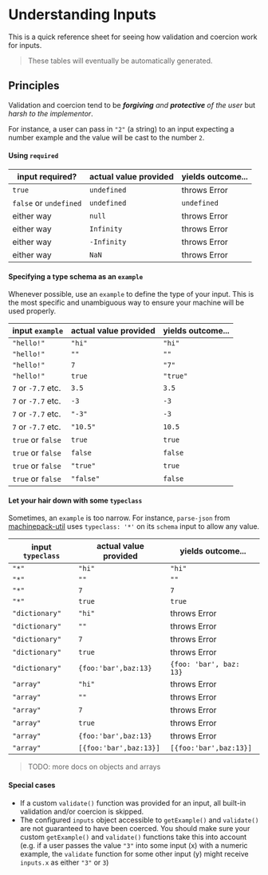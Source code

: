 # Understanding Inputs

This is a quick reference sheet for seeing how validation and coercion work for inputs.

> These tables will eventually be automatically generated.

## Principles

Validation and coercion tend to be _**forgiving** and **protective** of the user_ but _harsh to the implementor_.

For instance, a user can pass in `"2"` (a string) to an input expecting a number example and the value will be cast to the number `2`.


#### Using `required`

| input required?        | actual value provided  | yields outcome...
| ---------------------- | ---------------------- | ----------------------
| `true`                 | `undefined`            | throws Error
| `false` or `undefined` | `undefined`            | `undefined`
| either way             | `null`                 | throws Error
| either way             | `Infinity`             | throws Error
| either way             | `-Infinity`            | throws Error
| either way             | `NaN`                  | throws Error



#### Specifying a type schema as an `example`

Whenever possible, use an `example` to define the type of your input.  This is the most specific and unambiguous way to ensure your machine will be used properly.


| input `example`          | actual value provided  | yields outcome...
| ------------------------ | ---------------------- | ----------------------
| `"hello!"`               | `"hi"`                 | `"hi"`
| `"hello!"`               | `""`                   | `""`
| `"hello!"`               | `7`                    | `"7"`
| `"hello!"`               | `true`                 | `"true"`
| `7` or `-7.7` etc.       | `3.5`                  | `3.5`
| `7` or `-7.7` etc.       | `-3`                   | `-3`
| `7` or `-7.7` etc.       | `"-3"`                 | `-3`
| `7` or `-7.7` etc.       | `"10.5"`               | `10.5`
| `true` or `false`        | `true`                 | `true`
| `true` or `false`        | `false`                | `false`
| `true` or `false`        | `"true"`               | `true`
| `true` or `false`        | `"false"`              | `false`




#### Let your hair down with some `typeclass`

Sometimes, an `example` is too narrow.  For instance, `parse-json` from [machinepack-util](http://node-machine.org/machinepack-util/parse-json) uses `typeclass: '*'` on its `schema` input to allow any value.

| input `typeclass`        | actual value provided  | yields outcome...
| ------------------------ | ---------------------- | ----------------------
| `"*"`               | `"hi"`                 | `"hi"`
| `"*"`               | `""`                   | `""`
| `"*"`               | `7`                    | `7`
| `"*"`               | `true`                 | `true`
| `"dictionary"`               | `"hi"`                 | throws Error
| `"dictionary"`               | `""`                   | throws Error
| `"dictionary"`               | `7`                    | throws Error
| `"dictionary"`               | `true`                 | throws Error
| `"dictionary"`               | `{foo:'bar',baz:13}`                 | `{foo: 'bar', baz: 13}`
| `"array"`               | `"hi"`                 | throws Error
| `"array"`               | `""`                   | throws Error
| `"array"`               | `7`                    | throws Error
| `"array"`               | `true`                 | throws Error
| `"array"`               | `{foo:'bar',baz:13}`                 | throws Error
| `"array"`               | `[{foo:'bar',baz:13}]`                 | `[{foo:'bar',baz:13}]`


> TODO: more docs on objects and arrays


#### Special cases
+ If a custom `validate()` function was provided for an input, all built-in validation and/or coercion is skipped.
+ The configured `inputs` object accessible to `getExample()` and `validate()` are not guaranteed to have been coerced.  You should make sure your custom `getExample()` and `validate()` functions take this into account (e.g. if a user passes the value `"3"` into some input (x) with a numeric example, the `validate` function for some other input (y) might receive `inputs.x` as either `"3"` or `3`)

